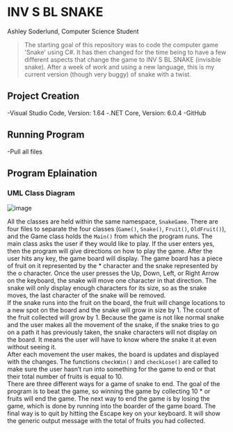 # INV S BL  SNAKE
Ashley Soderlund, Computer Science Student

> The starting goal of this repository was to code the computer game 'Snake' using C#. It has then changed for the time being to have a few different aspects that change the game to INV S BL  SNAKE (invisible snake). After a week of work and using a new language, this is my current version (though very buggy) of snake with a twist.


## Project Creation
-Visual Studio Code, Version: 1.64
-.NET Core, Version: 6.0.4
-GitHub

## Running Program
-Pull all files


## Program Eplaination
### UML Class Diagram
![image](https://user-images.githubusercontent.com/69334327/166716266-3399e279-63b8-4a2d-b6e0-5c1d35c44ee4.png)

All the classes are held within the same namespace, `SnakeGame`. There are four files to separate the four classes (`Game()`, `Snake()`, `Fruit()`, `OldFruit()`), and the Game class holds the `Main()` from which the program runs. The main class asks the user if they would like to play. If the user enters yes, then the program will give directions on how to play the game. After the user hits any key, the game board will display. The game board has a piece of fruit on it represented by the * character and the snake represented by the o character. Once the user presses the Up, Down, Left, or Right Arrow on the keyboard, the snake will move one character in that direction. The snake will only display enough characters for its size, so as the snake moves, the last character of the snake will be removed. </br>
If the snake runs into the fruit on the board, the fruit will change locations to a new spot on the board and the snake will grow in size by 1. The count of the fruit collected will grow by 1. Because the game is not like normal snake and the user makes all the movement of the snake, if the snake tries to go on a path it has previously taken, the snake characters will not display on the board. It means the user will have to know where the snake it at even without seeing it. </br>
After each movement the user makes, the board is updates and displayed with the changes. The functions `checkWin()` and `checkLose()` are called to make sure the user hasn’t run into something for the game to end or that their total number of fruits is equal to 10. </br>
There are three different ways for a game of snake to end. The goal of the program is to beat the game, so winning the game by collecting 10 * or fruits will end the game. The next way to end the game is by losing the game, which is done by running into the boarder of the game board. The final way is to quit by hitting the Escape key on your keyboard. It will show the generic output message with the total of fruits you had collected. </br>


